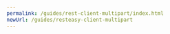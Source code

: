 ```yaml
---
permalink: /guides/rest-client-multipart/index.html
newUrl: /guides/resteasy-client-multipart
---
```

